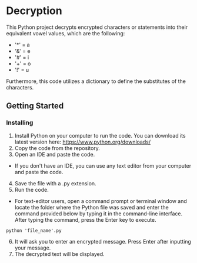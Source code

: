 # Decryption

This Python project decrypts encrypted characters or statements into their equivalent vowel values, which are the following:

* '*' = a
* '&' = e
* '#' = i
* '+' = o
* '!' = u

Furthermore, this code utilizes a dictionary to define the substitutes of the characters.

## Getting Started

### Installing
1. Install Python on your computer to run the code. You can download its latest version here: https://www.python.org/downloads/
2. Copy the code from the repository.
3. Open an IDE and paste the code.
* If you don't have an IDE, you can use any text editor from your computer and paste the code.
4. Save the file with a .py  extension.
5. Run the code.
*  For text-editor users, open a command prompt or terminal window and locate the folder where the Python file was saved and enter the command provided below by typing it in the command-line interface. After typing the command, press the Enter key to execute.

```
python 'file_name'.py
```

6. It will ask you to enter an encrypted message. Press Enter after inputting your message.
7. The decrypted text will be displayed.
